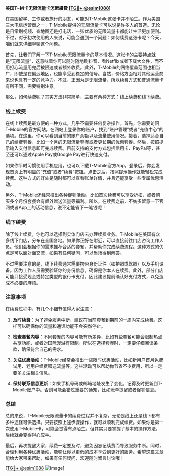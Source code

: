 **美国T~M卡无限流量卡怎麽續費 [[TG💪+ @esim1088](https://t.me/s/esim1088)]**

在美国留学、工作或者旅行的朋友，可能对T-Mobile这张卡并不陌生。作为美国三大电信运营商之一，T-Mobile提供的无限流量卡可以说是许多人的首选。无论是日常刷视频、查地图还是打电话，一张优质的无限流量卡都能让生活更加便利。不过，对于初次使用的人来说，可能会遇到一个问题：如何续费这张卡呢？今天，咱们就来详细聊聊这个问题。

首先，让我们了解一下T-Mobile无限流量卡的基本情况。这张卡的主要特点就是“无限流量”，这意味着你可以随时随地刷抖音、看Netflix或者下载大文件，而不用担心流量用完后被限速或者额外收费。此外，T-Mobile的网络覆盖范围也相当广，即使是在偏远地区，也能享受到稳定的信号。当然，价格方面相对其他运营商来说也具有一定的竞争力。不过，正因为是无限流量，所以续费方式和普通流量卡有所不同，需要特别注意。

那么，如何续费呢？其实方法非常简单，主要有两种方式：线上续费和线下续费。

### **线上续费**
在线上续费是最方便的一种方式，几乎不需要任何复杂操作。首先，你需要访问T-Mobile的官方网站。在网站上登录你的账户，找到“账户管理”或者“充值中心”的选项。在这里，你可以看到当前的账户余额以及流量使用情况。接着，选择适合自己的续费套餐，比如一个月的无限流量套餐或者更长期的优惠套餐。然后，按照提示输入支付信息即可完成续费。目前支持的支付方式包括信用卡、PayPal等，甚至还可以通过Apple Pay或Google Pay进行快速支付。

如果你平时习惯使用手机应用，也可以下载T-Mobile官方App。登录后，你会发现首页上有明显的“充值”或者“续费”按钮。点击之后，按照提示操作就能轻松完成续费。这种方式的好处是随时都可以查看账单详情，并且还能享受一些专属优惠活动。

另外，T-Mobile还经常推出各种促销活动，比如首次续费可以享受折扣，或者购买多个月份套餐会有额外赠送流量等福利。所以，在续费之前，不妨多留意一下官网或者App上的活动信息，说不定能省下一笔钱呢！

### **线下续费**
除了线上续费，你也可以选择到实体门店去办理续费业务。T-Mobile在美国有众多线下门店，分布在全国各地。如果你正好在附近，可以直接前往门店咨询工作人员。他们会根据你的需求推荐合适的套餐，并帮助你完成续费流程。这种方式的优点是可以面对面交流，如果有任何疑问，可以当场得到解答。

不过需要注意的是，线下续费通常需要携带身份证件（如护照或驾照）以及手机设备。因为工作人员需要验证你的身份信息，确保是你本人在续费。此外，部分门店可能只接受现金或特定类型的银行卡支付，因此建议提前确认好支付方式，以免造成不必要的麻烦。

### **注意事项**
在续费过程中，有几个小细节值得大家注意：

1. **及时续费**：为了避免服务中断，建议在当前套餐到期前的一周内完成续费。这样可以确保你的流量和通话功能不会突然停止。
   
2. **检查套餐内容**：不同套餐的内容可能有所差异，比如有些套餐可能会限制热点共享功能，或者对国际漫游有限制。所以在选择套餐时，一定要仔细阅读条款，确保符合自己的需求。

3. **关注优惠活动**：T-Mobile经常会推出一些限时优惠活动，比如新用户首月免费试用、老用户续费赠送流量等。这些活动可以帮助你节省不少费用，所以一定要多关注相关信息。

4. **保持联系信息更新**：如果手机号码或邮箱地址发生了变化，记得及时更新到T-Mobile账户中。否则可能会错过重要的通知，比如账单提醒或者促销信息。

### **总结**
总的来说，T-Mobile无限流量卡的续费过程并不复杂，无论是线上还是线下都有多种途径可供选择。只要按照上述步骤操作，就可以顺利完成续费。如果你是第一次使用T-Mobile卡，可能会觉得有点陌生，但其实只要掌握了基本的操作方法，后续就会变得得心应手。

最后，再次提醒大家，续费一定要及时，避免因忘记续费而导致服务中断。同时，合理利用各种优惠活动，能够让你以更低的成本享受到更好的服务。希望这篇文章能给大家带来帮助，如果有任何疑问，欢迎随时留言讨论哦！

[[TG💪+ @esim1088](https://t.me/s/esim1088) ![Image](https://i.postimg.cc/4NQfJmqS/Snipaste-2025-05-13-00-14-12.png)]
